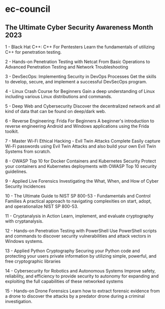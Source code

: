 # ec-council
## The Ultimate Cyber Security Awareness Month 2023

1 - Black Hat C++: C++ For Pentesters
Learn the fundamentals of utilizing C++ for penetration testing.

2 - Hands-on Penetration Testing with Netcat
From Basic Operations to Advanced Penetration Testing and Network Troubleshooting

3 - DevSecOps: Implementing Security in DevOps Processes
Get the skills to develop, secure, and implement a successful DevSecOps program.

4 - Linux Crash Course for Beginners
Gain a deep understanding of Linux including various Linux distributions and commands.

5 - Deep Web and Cybersecurity
Discover the decentralized network and all kind of data that can be found on deep/dark web.

6 - Reverse Engineering: Frida For Beginners
A beginner's introduction to reverse engineering Android and Windows applications using the Frida toolkit.

7 - Master Wi-Fi Ethical Hacking - Evil Twin Attacks Complete
Easily capture Wi-Fi passwords using Evil Twin Attacks and also build your own Evil Twin Systems from scratch.

8 - OWASP Top 10 for Docker Containers and Kubernetes Security
Protect your containers and Kubernetes deployments with OWASP Top 10 security guidelines.

9 - Applied Live Forensics
Investigating the What, When, and How of Cyber Security Incidences

10 - The Ultimate Guide to NIST SP 800-53 - Fundamentals and Control Families
A practical approach to navigating complexities on start, adopt, and operationalize NIST SP 800-53.

11 - Cryptanalysis in Action
Learn, implement, and evaluate cryptography with cryptanalysis.

12 - Hands-on Penetration Testing with PowerShell
Use PowerShell scripts and commands to discover security vulnerabilities and attack vectors in Windows systems.

13 - Applied Python Cryptography
Securing your Python code and protecting your users private information by utilizing simple, powerful, and free cryptographic libraries

14 - Cybersecurity for Robotics and Autonomous Systems
Improve safety, reliability, and efficiency to provide security to autonomy for expanding and exploiting the full capabilities of these networked systems

15 - Hands-on Drone Forensics
Learn how to extract forensic evidence from a drone to discover the attacks by a predator drone during a criminal investigation.
